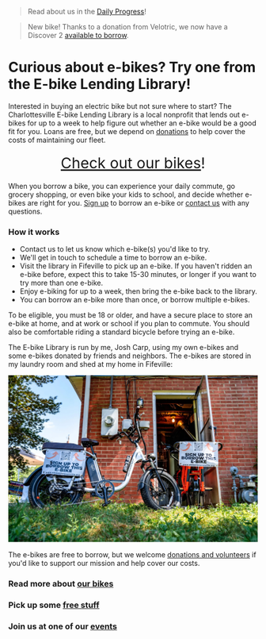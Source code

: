 > Read about us in the
> [Daily Progress](https://dailyprogress.com/news/local/charlottesville-e-bike-lending-library-is-helping-ease-residents-into-a-car-free-or-car/article_8a16a25e-e6eb-11ee-83fb-3b9f0719cad6.html)!

> New bike! Thanks to a donation from Velotric, we now have a Discover 2
> [available to borrow](/our-bikes).

# Curious about e-bikes? Try one from the E-bike Lending Library!

Interested in buying an electric bike but not sure where to start? The Charlottesville
E-bike Lending Library is a local nonprofit that lends out e-bikes for up to a week to
help figure out whether an e-bike would be a good fit for you. Loans are free, but we
depend on [donations](/support) to help cover the costs of maintaining our fleet.

<div style="text-align: center; font-size: 30px; margin: 20px"><a href="/about/">Check out our bikes</a>!</div>

When you borrow a bike, you can experience your daily commute, go grocery shopping, or
even bike your kids to school, and decide whether e-bikes are right for you.
[Sign up](https://forms.gle/ZykVSUUp2KPBHxfv5) to borrow an e-bike or
[contact us](mailto:hi@ebikelibrarycville.org) with any questions.

### How it works

- Contact us to let us know which e-bike(s) you'd like to try.
- We'll get in touch to schedule a time to borrow an e-bike.
- Visit the library in Fifeville to pick up an e-bike. If you haven't ridden an e-bike
  before, expect this to take 15-30 minutes, or longer if you want to try more than one
  e-bike.
- Enjoy e-biking for up to a week, then bring the e-bike back to the library.
- You can borrow an e-bike more than once, or borrow multiple e-bikes.

To be eligible, you must be 18 or older, and have a secure place to store an e-bike at
home, and at work or school if you plan to commute. You should also be comfortable riding
a standard bicycle before trying an e-bike.

The E-bike Library is run by me, Josh Carp, using my own e-bikes and some e-bikes donated
by friends and neighbors. The e-bikes are stored in my laundry room and shed at my home in
Fifeville:

<img src="/ebikes/DSC3796-scaled.jpg" width=600 alt="E-bikes at the library" />

The e-bikes are free to borrow, but we welcome [donations and volunteers](/support) if
you'd like to support our mission and help cover our costs.

### Read more about [our bikes](/our-bikes)

### Pick up some [free stuff](/free-stuff)

### Join us at one of our [events](/events)
